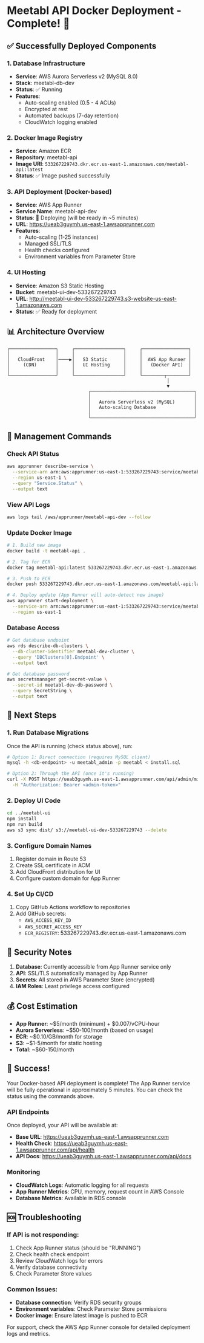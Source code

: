 # Meetabl API Docker Deployment - Complete! 🚀

## ✅ Successfully Deployed Components

### 1. Database Infrastructure
- **Service**: AWS Aurora Serverless v2 (MySQL 8.0)
- **Stack**: meetabl-db-dev
- **Status**: ✅ Running
- **Features**:
  - Auto-scaling enabled (0.5 - 4 ACUs)
  - Encrypted at rest
  - Automated backups (7-day retention)
  - CloudWatch logging enabled

### 2. Docker Image Registry
- **Service**: Amazon ECR
- **Repository**: meetabl-api
- **Image URI**: `533267229743.dkr.ecr.us-east-1.amazonaws.com/meetabl-api:latest`
- **Status**: ✅ Image pushed successfully

### 3. API Deployment (Docker-based)
- **Service**: AWS App Runner
- **Service Name**: meetabl-api-dev
- **Status**: 🔄 Deploying (will be ready in ~5 minutes)
- **URL**: https://ueab3guymh.us-east-1.awsapprunner.com
- **Features**:
  - Auto-scaling (1-25 instances)
  - Managed SSL/TLS
  - Health checks configured
  - Environment variables from Parameter Store

### 4. UI Hosting
- **Service**: Amazon S3 Static Hosting
- **Bucket**: meetabl-ui-dev-533267229743
- **URL**: http://meetabl-ui-dev-533267229743.s3-website-us-east-1.amazonaws.com
- **Status**: ✅ Ready for deployment

## 📊 Architecture Overview

```
┌─────────────────┐     ┌──────────────────┐     ┌─────────────────┐
│                 │     │                  │     │                 │
│   CloudFront    │────▶│   S3 Static      │     │  AWS App Runner │
│     (CDN)       │     │   UI Hosting     │     │   (Docker API)  │
│                 │     │                  │     │                 │
└─────────────────┘     └──────────────────┘     └────────┬────────┘
                                                           │
                                                           ▼
                              ┌──────────────────────────────────────┐
                              │                                      │
                              │   Aurora Serverless v2 (MySQL)       │
                              │   Auto-scaling Database              │
                              │                                      │
                              └──────────────────────────────────────┘
```

## 🔧 Management Commands

### Check API Status
```bash
aws apprunner describe-service \
  --service-arn arn:aws:apprunner:us-east-1:533267229743:service/meetabl-api-dev/5d8a74590ae944c79d9b56872b570f9c \
  --region us-east-1 \
  --query "Service.Status" \
  --output text
```

### View API Logs
```bash
aws logs tail /aws/apprunner/meetabl-api-dev --follow
```

### Update Docker Image
```bash
# 1. Build new image
docker build -t meetabl-api .

# 2. Tag for ECR
docker tag meetabl-api:latest 533267229743.dkr.ecr.us-east-1.amazonaws.com/meetabl-api:latest

# 3. Push to ECR
docker push 533267229743.dkr.ecr.us-east-1.amazonaws.com/meetabl-api:latest

# 4. Deploy update (App Runner will auto-detect new image)
aws apprunner start-deployment \
  --service-arn arn:aws:apprunner:us-east-1:533267229743:service/meetabl-api-dev/5d8a74590ae944c79d9b56872b570f9c \
  --region us-east-1
```

### Database Access
```bash
# Get database endpoint
aws rds describe-db-clusters \
  --db-cluster-identifier meetabl-dev-cluster \
  --query 'DBClusters[0].Endpoint' \
  --output text

# Get database password
aws secretsmanager get-secret-value \
  --secret-id meetabl-dev-db-password \
  --query SecretString \
  --output text
```

## 📝 Next Steps

### 1. Run Database Migrations
Once the API is running (check status above), run:
```bash
# Option 1: Direct connection (requires MySQL client)
mysql -h <db-endpoint> -u meetabl_admin -p meetabl < install.sql

# Option 2: Through the API (once it's running)
curl -X POST https://ueab3guymh.us-east-1.awsapprunner.com/api/admin/migrate \
  -H "Authorization: Bearer <admin-token>"
```

### 2. Deploy UI Code
```bash
cd ../meetabl-ui
npm install
npm run build
aws s3 sync dist/ s3://meetabl-ui-dev-533267229743 --delete
```

### 3. Configure Domain Names
1. Register domain in Route 53
2. Create SSL certificate in ACM
3. Add CloudFront distribution for UI
4. Configure custom domain for App Runner

### 4. Set Up CI/CD
1. Copy GitHub Actions workflow to repositories
2. Add GitHub secrets:
   - `AWS_ACCESS_KEY_ID`
   - `AWS_SECRET_ACCESS_KEY`
   - `ECR_REGISTRY`: 533267229743.dkr.ecr.us-east-1.amazonaws.com

## 🔐 Security Notes

1. **Database**: Currently accessible from App Runner service only
2. **API**: SSL/TLS automatically managed by App Runner
3. **Secrets**: All stored in AWS Parameter Store (encrypted)
4. **IAM Roles**: Least privilege access configured

## 💰 Cost Estimation

- **App Runner**: ~$5/month (minimum) + $0.007/vCPU-hour
- **Aurora Serverless**: ~$50-100/month (based on usage)
- **ECR**: ~$0.10/GB/month for storage
- **S3**: ~$1-5/month for static hosting
- **Total**: ~$60-150/month

## 🎉 Success!

Your Docker-based API deployment is complete! The App Runner service will be fully operational in approximately 5 minutes. You can check the status using the commands above.

### API Endpoints
Once deployed, your API will be available at:
- **Base URL**: https://ueab3guymh.us-east-1.awsapprunner.com
- **Health Check**: https://ueab3guymh.us-east-1.awsapprunner.com/api/health
- **API Docs**: https://ueab3guymh.us-east-1.awsapprunner.com/api/docs

### Monitoring
- **CloudWatch Logs**: Automatic logging for all requests
- **App Runner Metrics**: CPU, memory, request count in AWS Console
- **Database Metrics**: Available in RDS console

## 🆘 Troubleshooting

### If API is not responding:
1. Check App Runner status (should be "RUNNING")
2. Check health check endpoint
3. Review CloudWatch logs for errors
4. Verify database connectivity
5. Check Parameter Store values

### Common Issues:
- **Database connection**: Verify RDS security groups
- **Environment variables**: Check Parameter Store permissions
- **Docker image**: Ensure latest image is pushed to ECR

For support, check the AWS App Runner console for detailed deployment logs and metrics.